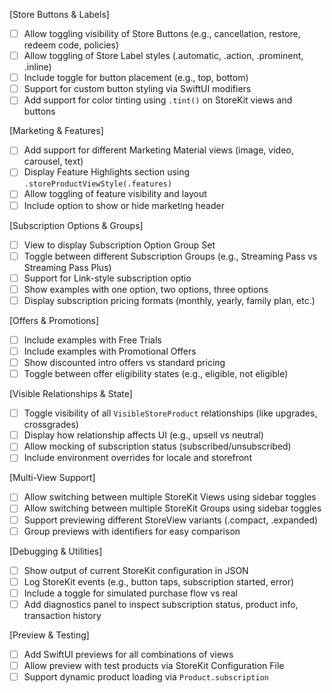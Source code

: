 [Store Buttons & Labels]

- [ ] Allow toggling visibility of Store Buttons (e.g., cancellation, restore, redeem code, policies)
- [ ] Allow toggling of Store Label styles (.automatic, .action, .prominent, .inline)
- [ ] Include toggle for button placement (e.g., top, bottom)
- [ ] Support for custom button styling via SwiftUI modifiers
- [ ] Add support for color tinting using `.tint()` on StoreKit views and buttons

[Marketing & Features]
- [ ] Add support for different Marketing Material views (image, video, carousel, text)
- [ ] Display Feature Highlights section using `.storeProductViewStyle(.features)`
- [ ] Allow toggling of feature visibility and layout
- [ ] Include option to show or hide marketing header

[Subscription Options & Groups]
- [ ] View to display Subscription Option Group Set
- [ ] Toggle between different Subscription Groups (e.g., Streaming Pass vs Streaming Pass Plus)
- [ ] Support for Link-style subscription optio
- [ ] Show examples with one option, two options, three options
- [ ] Display subscription pricing formats (monthly, yearly, family plan, etc.)

[Offers & Promotions]
- [ ] Include examples with Free Trials
- [ ] Include examples with Promotional Offers
- [ ] Show discounted intro offers vs standard pricing
- [ ] Toggle between offer eligibility states (e.g., eligible, not eligible)

[Visible Relationships & State]
- [ ] Toggle visibility of all `VisibleStoreProduct` relationships (like upgrades, crossgrades)
- [ ] Display how relationship affects UI (e.g., upsell vs neutral)
- [ ] Allow mocking of subscription status (subscribed/unsubscribed)
- [ ] Include environment overrides for locale and storefront

[Multi-View Support]
- [ ] Allow switching between multiple StoreKit Views using sidebar toggles
- [ ] Allow switching between multiple StoreKit Groups using sidebar toggles
- [ ] Support previewing different StoreView variants (.compact, .expanded)
- [ ] Group previews with identifiers for easy comparison

[Debugging & Utilities]
- [ ] Show output of current StoreKit configuration in JSON
- [ ] Log StoreKit events (e.g., button taps, subscription started, error)
- [ ] Include a toggle for simulated purchase flow vs real
- [ ] Add diagnostics panel to inspect subscription status, product info, transaction history

[Preview & Testing]
- [ ] Add SwiftUI previews for all combinations of views
- [ ] Allow preview with test products via StoreKit Configuration File
- [ ] Support dynamic product loading via `Product.subscription`
